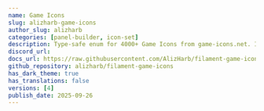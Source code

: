 ```yaml
---
name: Game Icons
slug: alizharb-game-icons
author_slug: alizharb
categories: [panel-builder, icon-set]
description: Type-safe enum for 4000+ Game Icons from game-icons.net. It offers IDE autocompletion, type safety, searchable categories, and seamless integration with Filament components.
discord_url:
docs_url: https://raw.githubusercontent.com/AlizHarb/filament-game-icons/refs/heads/main/readme.md
github_repository: alizharb/filament-game-icons
has_dark_theme: true
has_translations: false
versions: [4]
publish_date: 2025-09-26
---
```

